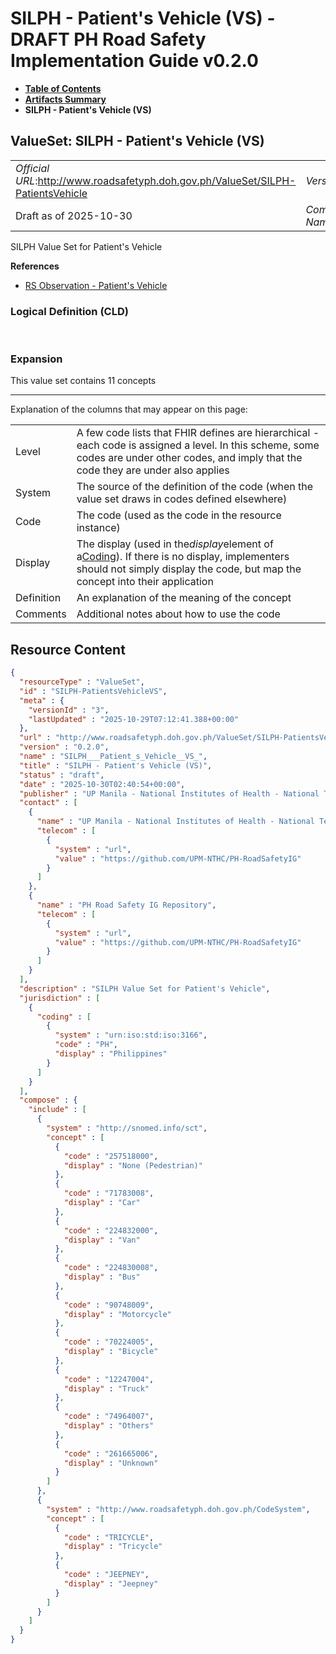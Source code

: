# SILPH - Patient's Vehicle (VS) - DRAFT PH Road Safety Implementation Guide v0.2.0

* [**Table of Contents**](toc.md)
* [**Artifacts Summary**](artifacts.md)
* **SILPH - Patient's Vehicle (VS)**

## ValueSet: SILPH - Patient's Vehicle (VS) 

| | |
| :--- | :--- |
| *Official URL*:http://www.roadsafetyph.doh.gov.ph/ValueSet/SILPH-PatientsVehicle | *Version*:0.2.0 |
| Draft as of 2025-10-30 | *Computable Name*:SILPH___Patient_s_Vehicle__VS_ |

 
SILPH Value Set for Patient's Vehicle 

 **References** 

* [RS Observation - Patient's Vehicle](StructureDefinition-rs-observation-patients-vehicle.md)

### Logical Definition (CLD)

 

### Expansion

This value set contains 11 concepts

-------

 Explanation of the columns that may appear on this page: 

| | |
| :--- | :--- |
| Level | A few code lists that FHIR defines are hierarchical - each code is assigned a level. In this scheme, some codes are under other codes, and imply that the code they are under also applies |
| System | The source of the definition of the code (when the value set draws in codes defined elsewhere) |
| Code | The code (used as the code in the resource instance) |
| Display | The display (used in the*display*element of a[Coding](http://hl7.org/fhir/R4/datatypes.html#Coding)). If there is no display, implementers should not simply display the code, but map the concept into their application |
| Definition | An explanation of the meaning of the concept |
| Comments | Additional notes about how to use the code |



## Resource Content

```json
{
  "resourceType" : "ValueSet",
  "id" : "SILPH-PatientsVehicleVS",
  "meta" : {
    "versionId" : "3",
    "lastUpdated" : "2025-10-29T07:12:41.388+00:00"
  },
  "url" : "http://www.roadsafetyph.doh.gov.ph/ValueSet/SILPH-PatientsVehicle",
  "version" : "0.2.0",
  "name" : "SILPH___Patient_s_Vehicle__VS_",
  "title" : "SILPH - Patient's Vehicle (VS)",
  "status" : "draft",
  "date" : "2025-10-30T02:40:54+00:00",
  "publisher" : "UP Manila - National Institutes of Health - National Telehealth Center",
  "contact" : [
    {
      "name" : "UP Manila - National Institutes of Health - National Telehealth Center",
      "telecom" : [
        {
          "system" : "url",
          "value" : "https://github.com/UPM-NTHC/PH-RoadSafetyIG"
        }
      ]
    },
    {
      "name" : "PH Road Safety IG Repository",
      "telecom" : [
        {
          "system" : "url",
          "value" : "https://github.com/UPM-NTHC/PH-RoadSafetyIG"
        }
      ]
    }
  ],
  "description" : "SILPH Value Set for Patient's Vehicle",
  "jurisdiction" : [
    {
      "coding" : [
        {
          "system" : "urn:iso:std:iso:3166",
          "code" : "PH",
          "display" : "Philippines"
        }
      ]
    }
  ],
  "compose" : {
    "include" : [
      {
        "system" : "http://snomed.info/sct",
        "concept" : [
          {
            "code" : "257518000",
            "display" : "None (Pedestrian)"
          },
          {
            "code" : "71783008",
            "display" : "Car"
          },
          {
            "code" : "224832000",
            "display" : "Van"
          },
          {
            "code" : "224830008",
            "display" : "Bus"
          },
          {
            "code" : "90748009",
            "display" : "Motorcycle"
          },
          {
            "code" : "70224005",
            "display" : "Bicycle"
          },
          {
            "code" : "12247004",
            "display" : "Truck"
          },
          {
            "code" : "74964007",
            "display" : "Others"
          },
          {
            "code" : "261665006",
            "display" : "Unknown"
          }
        ]
      },
      {
        "system" : "http://www.roadsafetyph.doh.gov.ph/CodeSystem",
        "concept" : [
          {
            "code" : "TRICYCLE",
            "display" : "Tricycle"
          },
          {
            "code" : "JEEPNEY",
            "display" : "Jeepney"
          }
        ]
      }
    ]
  }
}

```
